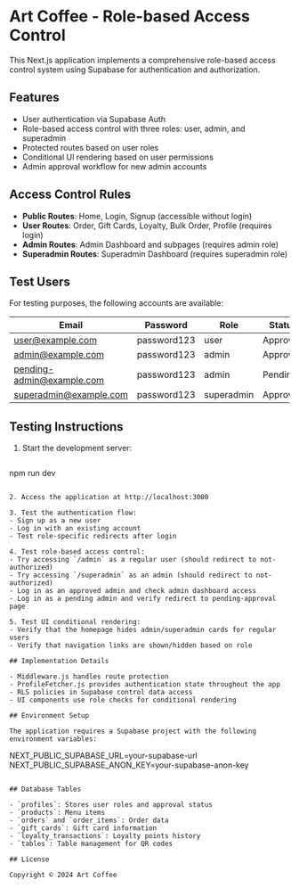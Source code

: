 # Art Coffee - Role-based Access Control

This Next.js application implements a comprehensive role-based access control system using Supabase for authentication and authorization.

## Features

- User authentication via Supabase Auth
- Role-based access control with three roles: user, admin, and superadmin
- Protected routes based on user roles
- Conditional UI rendering based on user permissions
- Admin approval workflow for new admin accounts

## Access Control Rules

- **Public Routes**: Home, Login, Signup (accessible without login)
- **User Routes**: Order, Gift Cards, Loyalty, Bulk Order, Profile (requires login)
- **Admin Routes**: Admin Dashboard and subpages (requires admin role)
- **Superadmin Routes**: Superadmin Dashboard (requires superadmin role)

## Test Users

For testing purposes, the following accounts are available:

| Email                    | Password    | Role       | Status    |
|--------------------------|-------------|------------|-----------|
| user@example.com         | password123 | user       | Approved  |
| admin@example.com        | password123 | admin      | Approved  |
| pending-admin@example.com| password123 | admin      | Pending   |
| superadmin@example.com   | password123 | superadmin | Approved  |

## Testing Instructions

1. Start the development server:
   ```
npm run dev
   ```

2. Access the application at http://localhost:3000

3. Test the authentication flow:
   - Sign up as a new user
   - Log in with an existing account
   - Test role-specific redirects after login

4. Test role-based access control:
   - Try accessing `/admin` as a regular user (should redirect to not-authorized)
   - Try accessing `/superadmin` as an admin (should redirect to not-authorized)
   - Log in as an approved admin and check admin dashboard access
   - Log in as a pending admin and verify redirect to pending-approval page

5. Test UI conditional rendering:
   - Verify that the homepage hides admin/superadmin cards for regular users
   - Verify that navigation links are shown/hidden based on role

## Implementation Details

- Middleware.js handles route protection
- ProfileFetcher.js provides authentication state throughout the app
- RLS policies in Supabase control data access
- UI components use role checks for conditional rendering

## Environment Setup

The application requires a Supabase project with the following environment variables:

```
NEXT_PUBLIC_SUPABASE_URL=your-supabase-url
NEXT_PUBLIC_SUPABASE_ANON_KEY=your-supabase-anon-key
```

## Database Tables

- `profiles`: Stores user roles and approval status
- `products`: Menu items
- `orders` and `order_items`: Order data
- `gift_cards`: Gift card information
- `loyalty_transactions`: Loyalty points history
- `tables`: Table management for QR codes

## License

Copyright © 2024 Art Coffee
